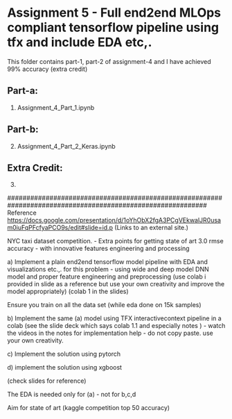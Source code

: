 


# Assignment 5 - Full end2end MLOps compliant tensorflow pipeline using tfx and include EDA etc,.

This folder contains part-1, part-2 of assignment-4 and I have achieved 99% accuracy (extra credit)

## Part-a:
1. Assignment_4_Part_1.ipynb
## Part-b:
2. Assignment_4_Part_2_Keras.ipynb
## Extra Credit:
3. 


############################################################################################################
Reference https://docs.google.com/presentation/d/1oYhObX2fgA3PCgVEkwalJR0usam0iuFqPFcfyaPCO9s/edit#slide=id.p (Links to an external site.)

NYC taxi dataset competition. - Extra points for getting state of art 3.0 rmse accuracy - with innovative features engineering and processing

a) Implement a plain end2end tensorflow model pipeline with EDA and visualizations etc.,. for this problem - using wide and deep model DNN model and proper feature engineering and preprocessing (use colab i provided in slide as a reference but use your own creativity and improve the model appropriately) (colab 1 in the slides)

 

Ensure you train on all the data set (while eda done on 15k samples)

b) Implement the same (a) model using TFX interactivecontext pipeline in a colab  (see the slide deck which says colab 1.1 and especially notes ) - watch the videos in the notes for implementation help - do not copy paste. use your own creativity.

 

c) Implement the solution using pytorch 

 

d) implement the solution using xgboost 

 

(check slides for reference)

 

The EDA is needed only for (a) - not for b,c,d

 

Aim for state of art (kaggle competition top 50 accuracy)

 
 
